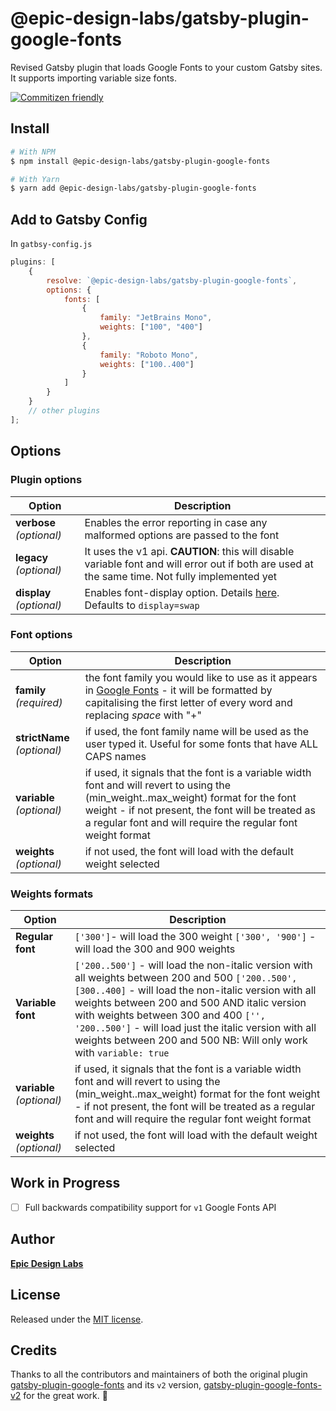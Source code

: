 # @epic-design-labs/gatsby-plugin-google-fonts

Revised Gatsby plugin that loads Google Fonts to your custom Gatsby sites. It supports importing variable size fonts.

[![Commitizen friendly](https://img.shields.io/badge/commitizen-friendly-brightgreen.svg)](http://commitizen.github.io/cz-cli/)

## Install

```bash
# With NPM
$ npm install @epic-design-labs/gatsby-plugin-google-fonts

# With Yarn
$ yarn add @epic-design-labs/gatsby-plugin-google-fonts
```

## Add to Gatsby Config

In `gatbsy-config.js`

```javascript
plugins: [
	{
		resolve: `@epic-design-labs/gatsby-plugin-google-fonts`,
		options: {
			fonts: [
				{
					family: "JetBrains Mono",
					weights: ["100", "400"]
				},
				{
					family: "Roboto Mono",
					weights: ["100..400"]
				}
			]
		}
	}
	// other plugins
];
```

## Options

### Plugin options

| Option                   | Description                                                                                                                                      |
| ------------------------ | ------------------------------------------------------------------------------------------------------------------------------------------------ |
| **verbose** _(optional)_ | Enables the error reporting in case any malformed options are passed to the font                                                                 |
| **legacy** _(optional)_  | It uses the v1 api. **CAUTION**: this will disable variable font and will error out if both are used at the same time. Not fully implemented yet |
| **display** _(optional)_ | Enables font-display option. Details [here](https://font-display.glitch.me/). Defaults to `display=swap`                                         |

### Font options

| Option                      | Description                                                                                                                                                                                                                                              |
| --------------------------- | -------------------------------------------------------------------------------------------------------------------------------------------------------------------------------------------------------------------------------------------------------- |
| **family** _(required)_     | the font family you would like to use as it appears in [Google Fonts](https://fonts.google.com/) - it will be formatted by capitalising the first letter of every word and replacing _space_ with "+"                                                    |
| **strictName** _(optional)_ | if used, the font family name will be used as the user typed it. Useful for some fonts that have ALL CAPS names                                                                                                                                          |
| **variable** _(optional)_   | if used, it signals that the font is a variable width font and will revert to using the (min_weight..max_weight) format for the font weight - if not present, the font will be treated as a regular font and will require the regular font weight format |
| **weights** _(optional)_    | if not used, the font will load with the default weight selected                                                                                                                                                                                         |

### Weights formats

| Option                    | Description                                                                                                                                                                                                                                                                                                                                                                       |
| ------------------------- | --------------------------------------------------------------------------------------------------------------------------------------------------------------------------------------------------------------------------------------------------------------------------------------------------------------------------------------------------------------------------------- |
| **Regular font**          | `['300']`- will load the 300 weight `['300', '900']` - will load the 300 and 900 weights                                                                                                                                                                                                                                                                                          |
| **Variable font**         | `['200..500']` - will load the non-italic version with all weights between 200 and 500 `['200..500', [300..400]` - will load the non-italic version with all weights between 200 and 500 AND italic version with weights between 300 and 400 `['', '200..500']` - will load just the italic version with all weights between 200 and 500 NB: Will only work with `variable: true` |
| **variable** _(optional)_ | if used, it signals that the font is a variable width font and will revert to using the (min_weight..max_weight) format for the font weight - if not present, the font will be treated as a regular font and will require the regular font weight format                                                                                                                          |
| **weights** _(optional)_  | if not used, the font will load with the default weight selected                                                                                                                                                                                                                                                                                                                  |

## Work in Progress

- [ ] Full backwards compatibility support for `v1` Google Fonts API

## Author

[**Epic Design Labs**](https://epicdesignlabs.com)

## License

Released under the [MIT license](LICENSE).

## Credits

Thanks to all the contributors and maintainers of both the original plugin [gatsby-plugin-google-fonts](https://github.com/didierfranc/gatsby-plugin-google-fonts) and its `v2` version, [gatsby-plugin-google-fonts-v2](https://github.com/pocorschi/gatsby-plugin-google-fonts-v2) for the great work. 🎉
